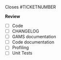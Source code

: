 Closes #TICKETNUMBER

**Review**
- [ ] Code
- [ ] CHANGELOG
- [ ] GAMS documentation
- [ ] Code documentation
- [ ] Profiling
- [ ] Unit Tests

